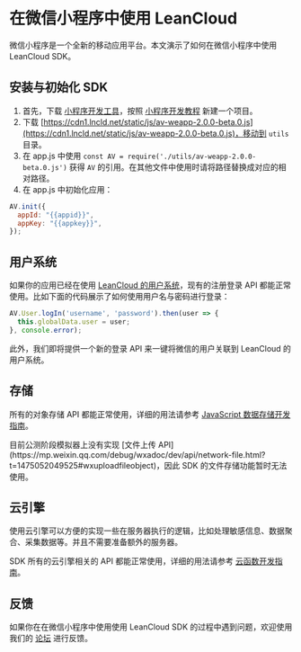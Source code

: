 # 在微信小程序中使用 LeanCloud

微信小程序是一个全新的移动应用平台。本文演示了如何在微信小程序中使用 LeanCloud SDK。

## 安装与初始化 SDK
1. 首先，下载 [小程序开发工具](https://mp.weixin.qq.com/debug/wxadoc/dev/devtools/download.html?t=1475052055364)，按照 [小程序开发教程](https://mp.weixin.qq.com/debug/wxadoc/dev/?t=1475052055364) 新建一个项目。
2. 下载 [https://cdn1.lncld.net/static/js/av-weapp-2.0.0-beta.0.js](https://cdn1.lncld.net/static/js/av-weapp-2.0.0-beta.0.js)，移动到 `utils` 目录。
3. 在 app.js 中使用 `const AV = require('./utils/av-weapp-2.0.0-beta.0.js')` 获得 `AV` 的引用。在其他文件中使用时请将路径替换成对应的相对路径。
4. 在 app.js 中初始化应用：
```javascript
AV.init({
  appId: "{{appid}}",
  appKey: "{{appkey}}",
});
```

## 用户系统
如果你的应用已经在使用 [LeanCloud 的用户系统](https://leancloud.cn/docs/leanstorage_guide-js.html#用户)，现有的注册登录 API 都能正常使用。比如下面的代码展示了如何使用用户名与密码进行登录：

```javascript
AV.User.logIn('username', 'password').then(user => {
  this.globalData.user = user;
}, console.error);
```

此外，我们即将提供一个新的登录 API 来一键将微信的用户关联到 LeanCloud 的用户系统。

## 存储
所有的对象存储 API 都能正常使用，详细的用法请参考 [JavaScript 数据存储开发指南](https://leancloud.cn/docs/leanstorage_guide-js.html)。

<div class="callout callout-danger">目前公测阶段模拟器上没有实现 [文件上传 API](https://mp.weixin.qq.com/debug/wxadoc/dev/api/network-file.html?t=1475052049525#wxuploadfileobject)，因此 SDK 的文件存储功能暂时无法使用。
</div>

## 云引擎
使用云引擎可以方便的实现一些在服务器执行的逻辑，比如处理敏感信息、数据聚合、采集数据等。并且不需要准备额外的服务器。

SDK 所有的云引擎相关的 API 都能正常使用，详细的用法请参考 [云函数开发指南](https://leancloud.cn/docs/leanengine_cloudfunction_guide-node.html)。

## 反馈
如果你在在微信小程序中使用使用 LeanCloud SDK 的过程中遇到问题，欢迎使用我们的 [论坛](https://forum.leancloud.cn/c/jing-xuan-faq/weapp) 进行反馈。
